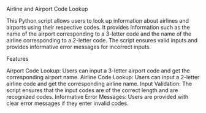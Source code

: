 Airline and Airport Code Lookup

This Python script allows users to look up information about airlines and airports using their respective codes. 
It provides information such as the name of the airport corresponding to a 3-letter code and the name of the airline corresponding to a 2-letter code. 
The script ensures valid inputs and provides informative error messages for incorrect inputs.

Features

Airport Code Lookup: Users can input a 3-letter airport code and get the corresponding airport name.
Airline Code Lookup: Users can input a 2-letter airline code and get the corresponding airline name.
Input Validation: The script ensures that the input codes are of the correct length and are recognized codes.
Informative Error Messages: Users are provided with clear error messages if they enter invalid codes.
